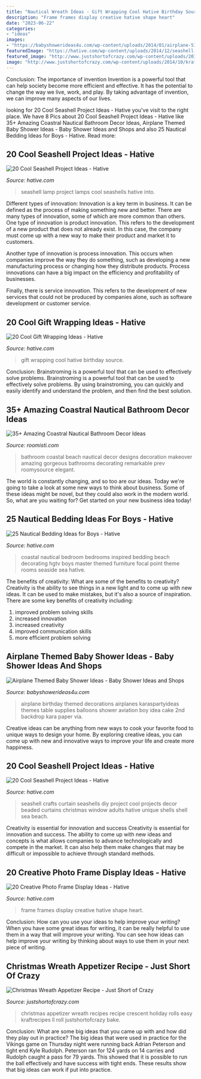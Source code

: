 ```yaml
---
title: "Nautical Wreath Ideas - Gift Wrapping Cool Hative Birthday Source"
description: "Frame frames display creative hative shape heart"
date: "2023-06-22"
categories:
- "ideas"
images:
- "https://babyshowerideas4u.com/wp-content/uploads/2014/01/airplane-51.jpg"
featuredImage: "https://hative.com/wp-content/uploads/2014/12/seashell-project-ideas/13-seashell-lamp.jpg"
featured_image: "http://www.justshortofcrazy.com/wp-content/uploads/2014/10/kraft1-696x1024.jpg"
image: "http://www.justshortofcrazy.com/wp-content/uploads/2014/10/kraft1-696x1024.jpg"
---
```



Conclusion: The importance of invention
Invention is a powerful tool that can help society become more efficient and effective. It has the potential to change the way we live, work, and play. By taking advantage of invention, we can improve many aspects of our lives.

	

		
looking for 20 Cool Seashell Project Ideas - Hative you've visit to the right place. We have 8 Pics about 20 Cool Seashell Project Ideas - Hative like 35+ Amazing Coastral Nautical Bathroom Decor Ideas, Airplane Themed Baby Shower Ideas - Baby Shower Ideas and Shops and also 25 Nautical Bedding Ideas for Boys - Hative. Read more:
		
    
## 20 Cool Seashell Project Ideas - Hative

<img loading=lazy src="https://hative.com/wp-content/uploads/2014/12/seashell-project-ideas/13-seashell-lamp.jpg" onerror="this.onerror=null;this.src='https://tse3.mm.bing.net/th?id=OIP.qCJraIMZYB5f4uhH387v3AHaLd&amp;pid=15.1';" alt="20 Cool Seashell Project Ideas - Hative">

_Source: hative.com_

>seashell lamp project lamps cool seashells hative into. 

	

Different types of innovation:
Innovation is a key term in business. It can be defined as the process of making something new and better. There are many types of innovation, some of which are more common than others. 
One type of innovation is product innovation. This refers to the development of a new product that does not already exist. In this case, the company must come up with a new way to make their product and market it to customers. 

Another type of innovation is process innovation. This occurs when companies improve the way they do something, such as developing a new manufacturing process or changing how they distribute products. Process innovations can have a big impact on the efficiency and profitability of businesses. 

Finally, there is service innovation. This refers to the development of new services that could not be produced by companies alone, such as software development or customer service.

    
## 20 Cool Gift Wrapping Ideas - Hative

<img loading=lazy src="http://hative.com/wp-content/uploads/2014/10/gift-wrapping-ideas/2-cool-gift-wrapping-ideas.jpg" onerror="this.onerror=null;this.src='https://tse4.mm.bing.net/th?id=OIP.iX8UAdzo3q4mvijwzBCFEwHaKX&amp;pid=15.1';" alt="20 Cool Gift Wrapping Ideas - Hative">

_Source: hative.com_

>gift wrapping cool hative birthday source. 

	

Conclusion: Brainstroming is a powerful tool that can be used to effectively solve problems.
Brainstroming is a powerful tool that can be used to effectively solve problems. By using brainstroming, you can quickly and easily identify and understand the problem, and then find the best solution.

    
## 35+ Amazing Coastral Nautical Bathroom Decor Ideas

<img loading=lazy src="https://roomisti.com/wp-content/uploads/2018/11/35-Amazing-Coastral-Nautical-Bathroom-Decor-Ideas-13.jpg" onerror="this.onerror=null;this.src='https://tse3.mm.bing.net/th?id=OIP.zcqinCYIbSWxcgnGDMX9CwHaLH&amp;pid=15.1';" alt="35+ Amazing Coastral Nautical Bathroom Decor Ideas">

_Source: roomisti.com_

>bathroom coastal beach nautical decor designs decoration makeover amazing gorgeous bathrooms decorating remarkable prev roomysource elegant. 

	

The world is constantly changing, and so too are our ideas. Today we're going to take a look at some new ways to think about business. Some of these ideas might be novel, but they could also work in the modern world. So, what are you waiting for? Get started on your new business idea today!

    
## 25 Nautical Bedding Ideas For Boys - Hative

<img loading=lazy src="https://hative.com/wp-content/uploads/2014/10/nautical-bedding-ideas/17-nautical-bedding-ideas-for-boys.jpg" onerror="this.onerror=null;this.src='https://tse3.mm.bing.net/th?id=OIP.VIoXhIwZDazRfsb39KB90gHaJ3&amp;pid=15.1';" alt="25 Nautical Bedding Ideas for Boys - Hative">

_Source: hative.com_

>coastal nautical bedroom bedrooms inspired bedding beach decorating hgtv boys master themed furniture focal point theme rooms seaside sea hative. 

	

The benefits of creativity: What are some of the benefits to creativity?
Creativity is the ability to see things in a new light and to come up with new ideas. It can be used to make mistakes, but it's also a source of inspiration. There are some key benefits of creativity including: 
1. improved problem solving skills 
2. increased innovation 
3. increased creativity 
4. improved communication skills 
5. more efficient problem solving 

    
## Airplane Themed Baby Shower Ideas - Baby Shower Ideas And Shops

<img loading=lazy src="https://babyshowerideas4u.com/wp-content/uploads/2014/01/airplane-51.jpg" onerror="this.onerror=null;this.src='https://tse1.mm.bing.net/th?id=OIP.nKpbKO2XOuZ3Xb297BfY7gHaLH&amp;pid=15.1';" alt="Airplane Themed Baby Shower Ideas - Baby Shower Ideas and Shops">

_Source: babyshowerideas4u.com_

>airplane birthday themed decorations airplanes karaspartyideas themes table supplies balloons shower aviation boy idea cake 2nd backdrop kara paper via. 

	

Creative ideas can be anything from new ways to cook your favorite food to unique ways to design your home. By exploring creative ideas, you can come up with new and innovative ways to improve your life and create more happiness.

    
## 20 Cool Seashell Project Ideas - Hative

<img loading=lazy src="https://hative.com/wp-content/uploads/2014/12/seashell-project-ideas/2-seashell-curtain.jpg" onerror="this.onerror=null;this.src='https://tse2.mm.bing.net/th?id=OIP.xdfI5BLaK_x54ORp-xkdjwHaJ4&amp;pid=15.1';" alt="20 Cool Seashell Project Ideas - Hative">

_Source: hative.com_

>seashell crafts curtain seashells diy project cool projects decor beaded curtains christmas window adults hative unique shells shell sea beach. 

	

Creativity is essential for innovation and success
Creativity is essential for innovation and success. The ability to come up with new ideas and concepts is what allows companies to advance technologically and compete in the market. It can also help them make changes that may be difficult or impossible to achieve through standard methods.

    
## 20 Creative Photo Frame Display Ideas - Hative

<img loading=lazy src="https://hative.com/wp-content/uploads/2014/08/photo-frame-ideas/9-heart-shape-photo-frames-on-wall.jpg" onerror="this.onerror=null;this.src='https://tse3.mm.bing.net/th?id=OIP.sVm0esjJEpLN_7M630sUmAHaLI&amp;pid=15.1';" alt="20 Creative Photo Frame Display Ideas - Hative">

_Source: hative.com_

>frame frames display creative hative shape heart. 

	

Conclusion: How can you use your ideas to help improve your writing?
When you have some great ideas for writing, it can be really helpful to use them in a way that will improve your writing. You can see how ideas can help improve your writing by thinking about ways to use them in your next piece of writing.

    
## Christmas Wreath Appetizer Recipe - Just Short Of Crazy

<img loading=lazy src="http://www.justshortofcrazy.com/wp-content/uploads/2014/10/kraft1-696x1024.jpg" onerror="this.onerror=null;this.src='https://tse3.mm.bing.net/th?id=OIP.8OwG760AayQkfmqE006toAHaK5&amp;pid=15.1';" alt="Christmas Wreath Appetizer Recipe - Just Short of Crazy">

_Source: justshortofcrazy.com_

>christmas appetizer wreath recipes recipe crescent holiday rolls easy kraftrecipes ll roll justshortofcrazy bake. 

	

Conclusion: What are some big ideas that you came up with and how did they play out in practice?
The big ideas that were used in practice for the Vikings game on Thursday night were running back Adrian Peterson and tight end Kyle Rudolph. Peterson ran for 124 yards on 14 carries and Rudolph caught a pass for 79 yards. This showed that it is possible to run the ball effectively and have success with tight ends. These results show that big ideas can work if put into practice.

